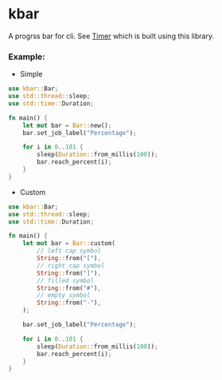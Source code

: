 # kbar

A progrss bar for cli. See [Timer](https://github.com/prajnastra/timer) which is built using this library.

### Example:

- Simple

```rust
use kbar::Bar;
use std::thread::sleep;
use std::time::Duration;

fn main() {
    let mut bar = Bar::new();
    bar.set_job_label("Percentage");

    for i in 0..101 {
        sleep(Duration::from_millis(100));
        bar.reach_percent(i);
    }
}
```


- Custom 

```rust
use kbar::Bar;
use std::thread::sleep;
use std::time::Duration;

fn main() {
    let mut bar = Bar::custom(
        // left cap symbol
        String::from("["),
        // right cap symbol
        String::from("]"),
        // filled symbol
        String::from("#"),
        // empty symbol
        String::from("-"),
    );

    bar.set_job_label("Percentage");

    for i in 0..101 {
        sleep(Duration::from_millis(100));
        bar.reach_percent(i);
    }
}
```
